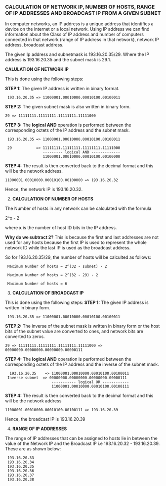   ### **CALCULATION  OF NETWORK IP, NUMBER OF HOSTS, RANGE OF IP ADDRESSES AND BROADCAST IP FROM A GIVEN SUBNET**
In computer networks, an IP address is a unique address that identifies a device on the internet or a local network. Using IP address we can find information about the Class of IP address and number of computers connected in that network (range of IP address in that network), network IP address, broadcast address.

The given Ip address and subnetmask is 193.16.20.35/29. Where the IP address is 193.16.20.35 and the subnet mask is 29.1. 

**CALULATION OF NETWORK IP**

This is done using the following steps:

**STEP 1:** The given IP address is written in binary format.

` 193.16.20.35 => 11000001.00010000.00010100.00100011`


**STEP 2:**  The given subnet mask is also written in binary form.

`29 => 11111111.11111111.11111111.11111000`


**STEP 3:** The **logical AND** operation is performed between the corresponding octets of the IP address and the subnet mask.

     193.16.20.35 => 11000001.00010000.00010100.00100011

     29           => 11111111.11111111.11111111.11111000
                     --------- logical AND -------------
                     11000001.00010000.00010100.00100000



**STEP 4:** The result is then converted back to the decimal format and this will be the network address.

`11000001.00010000.00010100.00100000 => 193.16.20.32`

Hence, the network IP is 193.16.20.32.

2. **CALCULATION OF NUMBER OF HOSTS**

 The Number of hosts in any network can be calculated with the formula:

  2^x - 2
  
  where **x** is the number of host ID bits in the IP address.
  
  **Why do we subtract 2?**
  This is because the first and last addresses are not used for any hosts because the first IP is used to represent the whole network ID while the last IP is used as the broadcast address.
  
   So for 193.16.20.35/29, the number of hosts will be calculted as follows:


     Maximum Number of hosts = 2^(32 - subnet) - 2

     Maximum Number of hosts = 2^(32 - 29) - 2

     Maximum Number of hosts = 6

3. **CALCULATION OF BROADCAST IP**

This is done using the following steps:
**STEP 1:** The given IP address is written in binary form.

` 193.16.20.35 => 11000001.00010000.00010100.00100011`

**STEP 2:** The inverse of the subnet mask is written in binary form or the host bits of the subnet value are converted to ones, and network bits are converted to zeros.

`29 => 11111111.11111111.11111111.11111000 => 00000000.00000000.00000000.00000111`

**STEP 4:** The **logical AND** operation is performed between the corresponding octets of the IP address and the inverse of the subnet mask.    

      193.16.20.35    => 11000001.00010000.00010100.00100011
     Inverse subnet  => 00000000.00000000.00000000.00000111
                         ----------- logical OR ------------
                         11000001.00010000.00010100.00100111


**STEP 4:** The result is then converted back to the decimal format and this will be the network address

`11000001.00010000.00010100.00100111 => 193.16.20.39`

Hence, the broadcast IP is 193.16.20.39

4. **RANGE OF IP ADDRESSES**

The range of IP addresses that can be assigned to hosts lie in between the value of the Network IP and the Broadcast IP i.e 193.16.20.32 - 193.16.20.39. These are as shown below:

     193.16.20.33
     193.16.20.34
     193.16.20.35
     193.16.20.36
     193.16.20.37
     193.16.20.38






  




